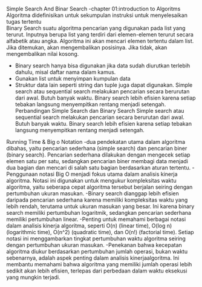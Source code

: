 Simple Search And Binar Search
-chapter 01:introduction to Algoritms
Algoritma didefinisikan untuk sekumpulan instruksi untuk menyelesaikan tugas tertentu  
Binary Search suatu algoritma pencarian yang digunakan pada list yang terurut. Inputnya berupa list yang terdiri dari elemen-elemen terurut secara alfabetik atau angka. Algoritma ini akan mencari elemen tertentu dalam list. Jika ditemukan, akan mengembalikan posisinya. Jika tidak, akan mengembalikan nilai kosong.
- Binary search hanya bisa digunakan jika data sudah diurutkan terlebih dahulu, misal daftar nama dalam kamus.
- Gunakan list untuk menyimpan kumpulan data
- Struktur data lain seperti string dan tuple juga dapat digunakan.
Simple search atau sequential search melakukan pencarian secara berurutan dari awal. Butuh banyak waktu. Binary search lebih efisien karena setiap tebakan langsung menyempitkan rentang menjadi setengah.
Perbandingan Simple Search dan Binary Search Simple search atau sequential search melakukan pencarian secara berurutan dari awal. Butuh banyak waktu. Binary search lebih efisien karena setiap tebakan langsung menyempitkan rentang menjadi setengah.

Running Time & Big o Notation
-dua pendekatan utama dalam algoritma dibahas, yaitu pencarian sederhana (simple search) dan pencarian biner (binary search). Pencarian sederhana dilakukan dengan mengecek setiap elemen satu per satu, sedangkan pencarian biner membagi data menjadi dua bagian dan mencari di salah satu bagian berdasarkan aturan tertentu.
-Penggunaan notasi Big O menjadi fokus utama dalam analisis kinerja algoritma. Notasi ini digunakan untuk mengukur kompleksitas waktu algoritma, yaitu seberapa cepat algoritma tersebut berjalan seiring dengan pertumbuhan ukuran masukan.
-Binary search dianggap lebih efisien daripada pencarian sederhana karena memiliki kompleksitas waktu yang lebih rendah, terutama untuk ukuran masukan yang besar. Ini karena binary search memiliki pertumbuhan logaritmik, sedangkan pencarian sederhana memiliki pertumbuhan linear.
-Penting untuk memahami berbagai notasi dalam analisis kinerja algoritma, seperti O(n) (linear time), O(log n) (logarithmic time), O(n^2) (quadratic time), dan O(n!) (factorial time). Setiap notasi ini menggambarkan tingkat pertumbuhan waktu algoritma seiring dengan pertumbuhan ukuran masukan.
-Penekanan bahwa kecepatan algoritma diukur berdasarkan pertumbuhan jumlah operasi, bukan waktu sebenarnya, adalah aspek penting dalam analisis kinerjaalgoritma. Ini membantu memahami bahwa algoritma yang memiliki jumlah operasi lebih sedikit akan lebih efisien, terlepas dari perbedaan dalam waktu eksekusi yang mungkin terjadi.
